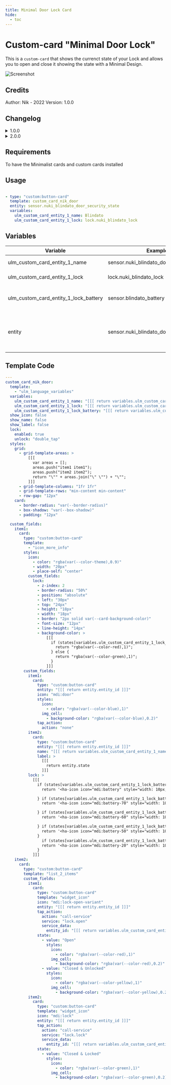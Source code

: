 ```yaml
---
title: Minimal Door Lock Card
hide:
  - toc
---
```


<!-- markdownlint-disable MD046 -->

# Custom-card "Minimal Door Lock"

This is a `custom-card` that shows the currenct state of your Lock and allows you to open and close it showing the state with a Minimal Design.

![Screenshot](../../docs/assets/img/custom_card_nik_door.png)

## Credits

Author: Nik - 2022 Version: 1.0.0

## Changelog

<details>
<summary>1.0.0</summary>
Initial release
</details>

<details>
<summary>2.0.0</summary>
- Added Battery Level for monitoring
- Added double_tap unlock to prevent accidental opening
</details>

## Requirements

To have the Minimalist cards and custom cards installed

## Usage

```yaml

- type: "custom:button-card"
  template: custom_card_nik_door
  entity: sensor.nuki_blindato_door_security_state
  variables:
    ulm_custom_card_entity_1_name: Blindato
    ulm_custom_card_entity_1_lock: lock.nuki_blindato_lock
```

## Variables

<table>
<thead>
  <tr>
    <th>Variable</th>
    <th>Example</th>
    <th>Required</th>
    <th>Explanation</th>
  </tr>
</thead>
<tbody>
  <tr>
    <td>ulm_custom_card_entity_1_name</td>
    <td>sensor.nuki_blindato_door_security_state</td>
    <td>Yes</td>
    <td>Your Door Name</td>
  </tr>
  <tr>
    <td>ulm_custom_card_entity_1_lock</td>
    <td>lock.nuki_blindato_lock</td>
    <td>Yes</td>
    <td>Your Door Lock entity</td>
  </tr>
  <tr>
    <td>ulm_custom_card_entity_1_lock_battery</td>
    <td>sensor.blindato_battery</td>
    <td>Yes</td>
    <td>Your Door Lock battery sensor</td>
  </tr>
  <tr>
    <td>entity</td>
    <td>sensor.nuki_blindato_door_security_state</td>
    <td>Yes</td>
    <td>Your door sensor to track "Open" and "Close" state.</td>
  </tr>
  
</tbody>
</table>

## Template Code

```yaml
---
custom_card_nik_door:
  template:
    - "ulm_language_variables"
  variables:
    ulm_custom_card_entity_1_name: "[[[ return variables.ulm_custom_card_entity_1_name ]]]"
    ulm_custom_card_entity_1_lock: "[[[ return variables.ulm_custom_card_entity_1_lock ]]]"
    ulm_custom_card_entity_1_lock_battery: "[[[ return variables.ulm_custom_card_entity_1_lock_battery ]]]"
  show_icon: false
  show_name: false
  show_label: false
  lock:
    enabled: true
    unlock: "double_tap"
  styles:
    grid:
      - grid-template-areas: >
          [[[
            var areas = [];
            areas.push("item1 item1");
            areas.push("item2 item2");
            return "\"" + areas.join("\" \"") + "\"";
          ]]]
      - grid-template-columns: "1fr 1fr"
      - grid-template-rows: "min-content min-content"
      - row-gap: "12px"
    card:
      - border-radius: "var(--border-radius)"
      - box-shadow: "var(--box-shadow)"
      - padding: "12px"

  custom_fields:
    item1:
      card:
        type: "custom:button-card"
        template:
          - "icon_more_info"
        styles:
          icon:
            - color: "rgba(var(--color-theme),0.9)"
            - width: "20px"
            - place-self: "center"
          custom_fields:
            lock:
              - z-index: 2
              - border-radius: "50%"
              - position: "absolute"
              - left: "30px"
              - top: "24px"
              - height: "18px"
              - width: "18px"
              - border: "2px solid var(--card-background-color)"
              - font-size: "12px"
              - line-height: "14px"
              - background-color: >
                  [[[
                    if (states[variables.ulm_custom_card_entity_1_lock_battery].state <= 40){
                      return "rgba(var(--color-red),1)";
                    } else {
                      return "rgba(var(--color-green),1)";
                    }
                  ]]]
        custom_fields:
          item1:
            card:
              type: "custom:button-card"
              entity: "[[[ return entity.entity_id ]]]"
              icon: "mdi:door"
              styles:
                icon:
                  - color: "rgba(var(--color-blue),1)"
                img_cell:
                  - background-color: "rgba(var(--color-blue),0.2)"
              tap_action:
                action: "none"
          item2:
            card:
              type: "custom:button-card"
              entity: "[[[ return entity.entity_id ]]]"
              name: "[[[ return variables.ulm_custom_card_entity_1_name ]]]"
              label: >
                [[[
                  return entity.state
                ]]]
          lock: >
            [[[
              if (states[variables.ulm_custom_card_entity_1_lock_battery].state == 100){
                return '<ha-icon icon="mdi:battery" style="width: 10px; height: 10px; color: var(--primary-background-color);"></ha-icon>';

              } if (states[variables.ulm_custom_card_entity_1_lock_battery].state >= 80){
                return '<ha-icon icon="mdi:battery-70" style="width: 10px; height: 10px; color: var(--primary-background-color);"></ha-icon>';

              } if (states[variables.ulm_custom_card_entity_1_lock_battery].state >= 60){
                return '<ha-icon icon="mdi:battery-60" style="width: 10px; height: 10px; color: var(--primary-background-color);"></ha-icon>';

              } if (states[variables.ulm_custom_card_entity_1_lock_battery].state >= 50){
                return '<ha-icon icon="mdi:battery-50" style="width: 10px; height: 10px; color: var(--primary-background-color);"></ha-icon>';
              }
                if (states[variables.ulm_custom_card_entity_1_lock_battery].state <= 40){
                return '<ha-icon icon="mdi:battery-20" style="width: 10px; height: 10px; color: var(--primary-background-color);"></ha-icon>';
              }
            ]]]
    item2:
      card:
        type: "custom:button-card"
        template: "list_2_items"
        custom_fields:
          item1:
            card:
              type: "custom:button-card"
              template: "widget_icon"
              icon: "mdi:lock-open-variant"
              entity: "[[[ return entity.entity_id ]]]"
              tap_action:
                action: "call-service"
                service: "lock.open"
                service_data:
                  entity_id: "[[[ return variables.ulm_custom_card_entity_1_lock ]]]"
              state:
                - value: "Open"
                  styles:
                    icon:
                      - color: "rgba(var(--color-red),1)"
                    img_cell:
                      - background-color: "rgba(var(--color-red),0.2)"
                - value: "Closed & Unlocked"
                  styles:
                    icon:
                      - color: "rgba(var(--color-yellow),1)"
                    img_cell:
                      - background-color: "rgba(var(--color-yellow),0.2)"
          item2:
            card:
              type: "custom:button-card"
              template: "widget_icon"
              icon: "mdi:lock"
              entity: "[[[ return entity.entity_id ]]]"
              tap_action:
                action: "call-service"
                service: "lock.lock"
                service_data:
                  entity_id: "[[[ return variables.ulm_custom_card_entity_1_lock ]]]"
              state:
                - value: "Closed & Locked"
                  styles:
                    icon:
                      - color: "rgba(var(--color-green),1)"
                    img_cell:
                      - background-color: "rgba(var(--color-green),0.2)"
```